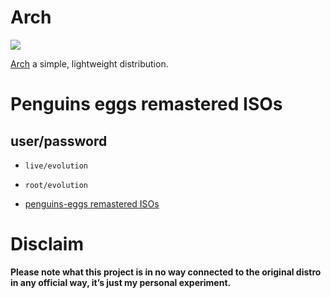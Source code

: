 # Arch
![](/img/arch.svg)

[Arch](https://archlinux.org/) a simple, lightweight distribution.

# Penguins eggs remastered ISOs
## user/password
* ```live/evolution```
* ```root/evolution```

*  [penguins-eggs remastered ISOs](https://drive.google.com/drive/folders/1qWh-hWjldQpb6TWSDY9h8tKdD4VadkOr)

# Disclaim

__Please note what this project is in no way connected to the original distro in any official way, it’s just my personal experiment.__
